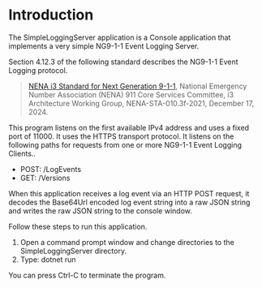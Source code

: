 # Introduction
The SimpleLoggingServer application is a Console application that implements a very simple NG9-1-1 Event Logging Server.

Section 4.12.3 of the following standard describes the NG9-1-1 Event Logging protocol.

>[NENA i3 Standard for Next Generation 9-1-1](https://cdn.ymaws.com/www.nena.org/resource/resmgr/standards/NENA-STA-010.3f-2021_i3_Stan.pdf), National Emergency Number Association (NENA) 911 Core Services Committee, i3 Architecture Working Group, NENA-STA-010.3f-2021, December 17, 2024.

This program listens on the first available IPv4 address and uses a fixed port of 11000. It uses the HTTPS transport protocol. It listens on the following paths for requests from one or more NG9-1-1 Event Logging Clients..
- POST: /LogEvents
- GET: /Versions

When this application receives a log event via an HTTP POST request, it decodes the Base64Url encoded log event string into a raw JSON string and writes the raw JSON string to the console window.

Follow these steps to run this application.
1. Open a command prompt window and change directories to the SimpleLoggingServer directory.
2. Type: dotnet run

You can press Ctrl-C to terminate the program.
